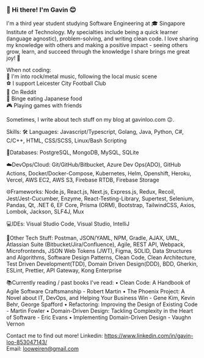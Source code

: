 ### 👋 Hi there! I'm Gavin :blush:

I'm a third year student studying Software Engineering at 🎓 Singapore Institute of Technology. My specialties include being a quick learner (language agnostic), problem-solving, and writing clean code.  I love sharing my knowledge with others and making a positive impact - seeing others grow, learn, and succeed through the knowledge I share brings me great joy! 🌱

When not coding:<br/>
🎸 I'm into rock/metal music, following the local music scene<br/>
⚽ I support Leicester City Football Club<br/>
📱 On Reddit<br/>
🍣 Binge eating Japanese food<br/>
🎮 Playing games with friends<br/>

Sometimes, I write about tech stuff on my blog at gavinloo.com 😉.

Skills:
🛠 Languages: Javascript/Typescript, Golang, Java, Python, C#, C/C++, HTML, CSS/SCSS, Linux/Bash Scripting

💾Databases: PostgreSQL, MongoDB, MySQL, SQLite

☁️DevOps/Cloud: Git/GitHub/Bitbucket, Azure Dev Ops(ADO), GitHub Actions, Docker/Docker-Compose, Kubernetes, Helm, Openshift, Heroku, Vercel, AWS EC2, AWS S3, Firebase RTDB, Firebase Storage

🌐Frameworks: Node.js, React.js, Next.js, Express.js, Redux, Recoil, Jest/Jest-Cucumber, Enzyme, React-Testing-Library, Supertest, Selenium, Pandas, Qt, .NET 6, EF Core, Prisma (ORM), Bootstrap, TailwindCSS, Axios, Lombok, Jackson, SLF4J, Mux

💻IDEs: Visual Studio Code, Visual Studio, IntelliJ

🔧Other Tech Stuff: Postman, JSON/YAML, NPM, Gradle, AJAX, UML, Atlassian Suite (Bitbucket/Jira/Confluence), Agile, REST API, Webpack, Microfrontends, JSON Web Tokens (JWT), Figma, SOLID, Data Structures and Algorithms, Software Design Patterns, Clean Code, Clean Architecture, Test Driven Development(TDD), Domain Driven Design(DDD), BDD, Gherkin, ESLint, Prettier, API Gateway, Kong Enterprise

📚Currently reading / past books I've read:
• Clean Code: A Handbook of Agile Software Craftsmanship - Robert Martin
• The Phoenix Project: A Novel about IT, DevOps, and Helping Your Business Win - Gene Kim, Kevin Behr, George Spafford
• Refactoring: Improving the Design of Existing Code - Martin Fowler
• Domain-Driven Design: Tackling Complexity in the Heart of Software - Eric Evans
• Implementing Domain-Driven Design - Vaughn Vernon

Contact me to find out more!
Linkedin: https://www.linkedin.com/in/gavin-loo-853047143/ <br>
Email: looweiren@gmail.com

